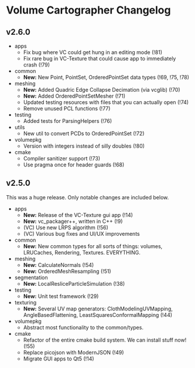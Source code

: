 Volume Cartographer Changelog
=============================
v2.6.0
------
- apps
    - Fix bug where VC could get hung in an editing mode (!81)
    - Fix rare bug in VC-Texture that could cause app to immediately crash (!79)
- common
    - __New:__ New Point, PointSet, OrderedPointSet data types (!69, !75, !78)
- meshing
    - __New:__ Added Quadric Edge Collapse Decimation (via vcglib) (!70)
    - __New:__ Added OrderedPointSetMesher (!71)
    - Updated testing resources with files that you can actually open (!74)
    - Remove unused PCL functions (!77)
- testing
    - Added tests for ParsingHelpers (!76)
- utils
    - New util to convert PCDs to OrderedPointSet (!72)
- volumepkg
    - Version with integers instead of silly doubles (!80)
- cmake
    - Compiler sanitizer support (!73)
    - Use pragma once for header guards (!68)

v2.5.0
------
This was a huge release. Only notable changes are included below.  
- apps
    - __New:__ Release of the VC-Texture gui app (!14)
    - __New:__ vc_packager++, written in C++ (!9)
    - (VC) Use new LRPS algorithm (!56)
    - (VC) Various bug fixes and UI/UX improvements
- common
    -  __New:__ New common types for all sorts of things: volumes, 
    LRUCaches, Rendering, Textures. EVERYTHING.
- meshing
    - __New:__ CalculateNormals (!54)
    - __New:__ OrderedMeshResampling (!51)
- segmentation
    - __New:__ LocalResliceParticleSimulation (!38)
- testing
    -  __New:__ Unit test framework (!29)
- texturing
    -  __New:__ Several UV map generators: ClothModelingUVMapping, 
    AngleBasedFlattening, LeastSquaresConformalMapping (!44)
- volumepkg
    - Abstract most functionality to the common/types.
- cmake
    - Refactor of the entire cmake build system. We can install stuff now! (!55)
    - Replace picojson with ModernJSON (!49)
    - Migrate GUI apps to Qt5 (!14)
